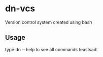 # dn-vcs
Version control system created using bash

## Usage

type dn --help to see all commands
teastsadt